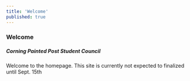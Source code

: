 ```yaml
---
title: 'Welcome'
published: true
---
```


### Welcome

##### Corning Painted Post Student Council
Welcome to the homepage. This site is currently not expected to finalized until Sept. 15th
